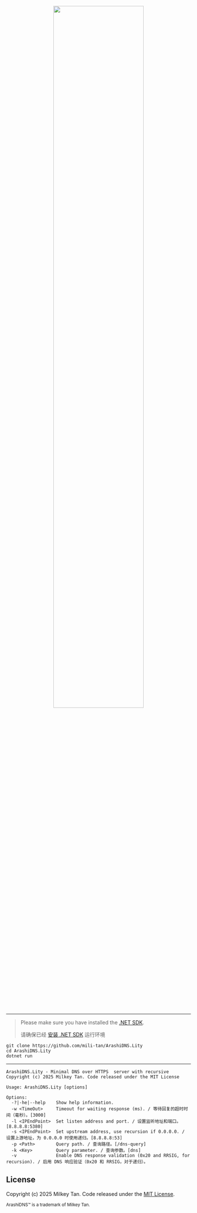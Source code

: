 <p align="center">
  <img src='https://github.com/user-attachments/assets/b60400b9-4d8b-43c1-8552-0f0b026afc7c' width="70%" height="70%"/>
</p>

----------

> Please make sure you have installed the [.NET SDK](https://learn.microsoft.com/zh-cn/dotnet/core/install/linux).
> 
> 请确保已经 [安装 .NET SDK](https://learn.microsoft.com/zh-cn/dotnet/core/install/linux) 运行环境

```
git clone https://github.com/mili-tan/ArashiDNS.Lity
cd ArashiDNS.Lity
dotnet run
```
----------

```
ArashiDNS.Lity - Minimal DNS over HTTPS  server with recursive
Copyright (c) 2025 Milkey Tan. Code released under the MIT License

Usage: ArashiDNS.Lity [options]

Options:
  -?|-he|--help    Show help information.
  -w <TimeOut>     Timeout for waiting response (ms). / 等待回复的超时时间（毫秒）。[3000]
  -l <IPEndPoint>  Set listen address and port. / 设置监听地址和端口。[8.8.8.8:5380]
  -s <IPEndPoint>  Set upstream address, use recursion if 0.0.0.0. / 设置上游地址，为 0.0.0.0 时使用递归。[8.8.8.8:53]
  -p <Path>        Query path. / 查询路径。[/dns-query]
  -k <Key>         Query parameter. / 查询参数。[dns]
  -v               Enable DNS response validation (0x20 and RRSIG, for recursion). / 启用 DNS 响应验证（0x20 和 RRSIG，对于递归）。
```

## License

Copyright (c) 2025 Milkey Tan. Code released under the [MIT License](https://github.com/mili-tan/ArashiDNS.Aha/blob/main/LICENSE). 

<sup>ArashiDNS™ is a trademark of Milkey Tan.</sup>

